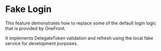 # Fake Login

This feature demonstrates how to replace some of the default login logic that is provided by OneFront.

It implements DelegateToken validation and refresh using the local fake service for development purposes.
